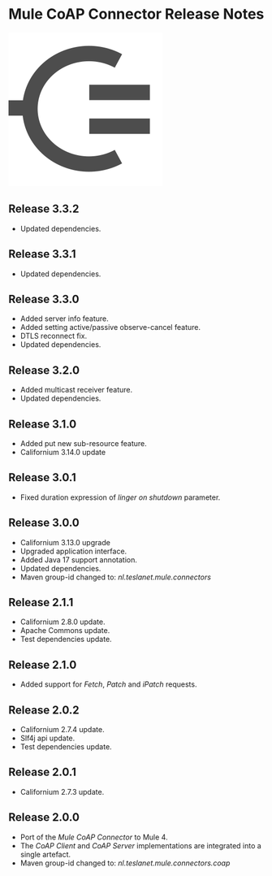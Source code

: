# Mule CoAP Connector Release Notes
![Mule-Coap logo](icon/icon.svg)

## Release 3.3.2

* Updated dependencies.

## Release 3.3.1

* Updated dependencies.

## Release 3.3.0

* Added server info feature.
* Added setting active/passive observe-cancel feature.
* DTLS reconnect fix.
* Updated dependencies.

## Release 3.2.0

* Added multicast receiver feature.
* Updated dependencies.

## Release 3.1.0

* Added put new sub-resource feature.
* Californium 3.14.0 update

## Release 3.0.1

* Fixed duration expression of _linger on shutdown_ parameter.

## Release 3.0.0

* Californium 3.13.0 upgrade
* Upgraded application interface. 
* Added Java 17 support annotation.
* Updated dependencies.
* Maven group-id changed to: _nl.teslanet.mule.connectors_

## Release 2.1.1

* Californium 2.8.0 update.
* Apache Commons update.
* Test dependencies update.

## Release 2.1.0

* Added support for _Fetch_, _Patch_ and _iPatch_ requests.

## Release 2.0.2

* Californium 2.7.4 update.
* Slf4j api update.
* Test dependencies update.

## Release 2.0.1

* Californium 2.7.3 update.

## Release 2.0.0

* Port of the _Mule CoAP Connector_ to Mule 4. 
* The _CoAP Client_ and _CoAP Server_ implementations are integrated into a single artefact.
* Maven group-id changed to: _nl.teslanet.mule.connectors.coap_
